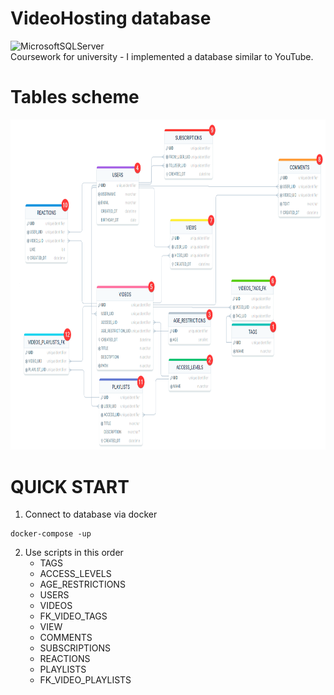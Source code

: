 # VideoHosting database
![MicrosoftSQLServer](https://img.shields.io/badge/Microsoft%20SQL%20Server-CC2927?style=for-the-badge&logo=microsoft%20sql%20server&logoColor=white)  
Coursework for university - I implemented a database similar to YouTube.

# Tables scheme
[<img src="Assets/Scheme_v2.png" width="832" height="528.5" alt="Tables scheme"/>](Assets/Scheme.png)

# QUICK START
1) Connect to database via docker
```
docker-compose -up
```
2) Use scripts in this order
   - TAGS
   - ACCESS_LEVELS 
   - AGE_RESTRICTIONS 
   - USERS 
   - VIDEOS 
   - FK_VIDEO_TAGS 
   - VIEW 
   - COMMENTS 
   - SUBSCRIPTIONS 
   - REACTIONS 
   - PLAYLISTS 
   - FK_VIDEO_PLAYLISTS